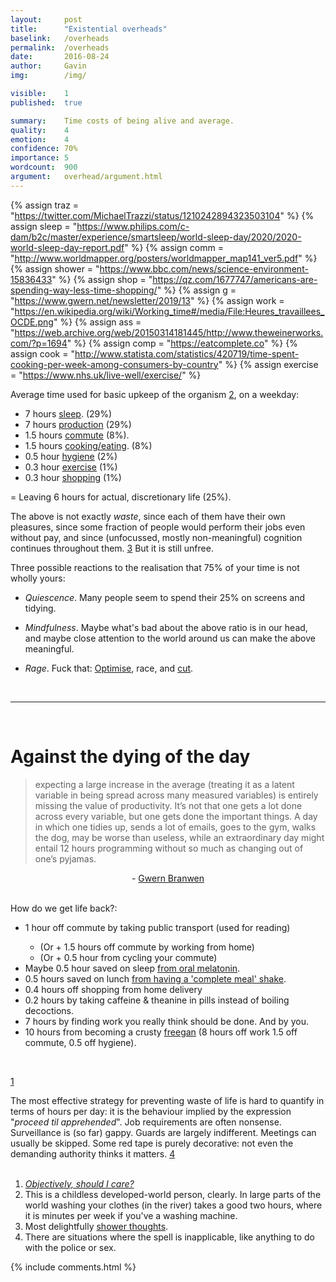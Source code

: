 ```yaml
---
layout:     post
title:      "Existential overheads"
baselink:   /overheads
permalink:  /overheads
date:       2016-08-24
author:     Gavin   
img:        /img/

visible:    1
published:  true

summary:    Time costs of being alive and average.
quality:    4
emotion:    4
confidence: 70%
importance: 5
wordcount:  900
argument:   overhead/argument.html
---
```


{%	assign traz = "https://twitter.com/MichaelTrazzi/status/1210242894323503104"	%}
{%  assign sleep = "https://www.philips.com/c-dam/b2c/master/experience/smartsleep/world-sleep-day/2020/2020-world-sleep-day-report.pdf"   %}
{%	assign comm = "http://www.worldmapper.org/posters/worldmapper_map141_ver5.pdf"		%}
{%  assign shower = "https://www.bbc.com/news/science-environment-15836433"   %}
{%  assign shop = "https://qz.com/1677747/americans-are-spending-way-less-time-shopping/"   %}
{%	assign g = "https://www.gwern.net/newsletter/2019/13"		%}
{%	assign work = "https://en.wikipedia.org/wiki/Working_time#/media/File:Heures_travaillees_OCDE.png"		%}
{%	assign ass = "https://web.archive.org/web/20150314181445/http://www.theweinerworks.com/?p=1694"		%}
{%	assign comp = "https://eatcomplete.co"	%}
{%  assign cook = "http://www.statista.com/statistics/420719/time-spent-cooking-per-week-among-consumers-by-country" %}
{%  assign exercise = "https://www.nhs.uk/live-well/exercise/"    %}

Average time used for basic upkeep of the organism <a href="#fn:2" id="fnref:2">2</a>, on a weekday:<br>

<ul>
    <li>7 hours <a href="{{sleep}}">sleep</a>. (29%)</li>
    <li>7 hours <a href="{{work}}">production</a> (29%)</li>
    <li>1.5 hours <a href="{{comm}}">commute</a> (8%).</li>
    <li>1.5 hours <a href="{{cook}}">cooking/eating</a>. (8%)</li>
    <li>0.5 hour <a href="{{shower}}">hygiene</a> (2%)</li>
    <li>0.3 hour <a href="{{exercise}}">exercise</a> (1%)</li>
    <li>0.3 hour <a href="{{shop}}">shopping</a> (1%)</li>
</ul>

= Leaving 6 hours for actual, discretionary life (25%).<br>


The above is not exactly <i>waste</i>, since each of them have their own pleasures, since some fraction of people would perform their jobs even without pay, and since (unfocussed, mostly non-meaningful) cognition continues throughout them. <a href="#fn:3" id="fnref:3">3</a> But it is still unfree. 

Three possible reactions to the realisation that 75% of your time is not wholly yours:

* _Quiescence_. Many people seem to spend their 25% on screens and tidying.<br>

* _Mindfulness_. Maybe what's bad about the above ratio is in our head, and maybe close attention to the world around us can make the above meaningful.<br>

* _Rage_. Fuck that: <a href="{{traz}}">Optimise</a>, race, and <a href="{{ass}}">cut</a>. 

<br>

<hr />

<br>

# Against the dying of the day

> expecting a large increase in the average (treating it as a latent variable in being spread across many measured variables) is entirely missing the value of productivity. It’s not that one gets a lot done across every variable, but one gets done the important things. A day in which one tidies up, sends a lot of emails, goes to the gym, walks the dog, may be worse than useless, while an extraordinary day might entail 12 hours programming without so much as changing out of one’s pyjamas.

<center> - <a href="{{g}}">Gwern Branwen</a></center>
<br>

 
How do we get life back?:<br>

<ul>
    <li>1 hour off commute by taking public transport (used for reading)</li>
    <ul>
        <li>(Or + 1.5 hours off commute by working from home)</li>
        <li>(Or + 0.5 hour from cycling your commute)</li>
    </ul>
    <li>Maybe 0.5 hour saved on sleep <a href="https://www.gwern.net/Zeo#melatonin-analysis">from oral melatonin</a>.</li>
    <li> 0.5 hours saved on lunch <a href="{{comp}}">from having a 'complete meal' shake</a>.</li>
    <li> 0.4 hours off shopping from home delivery</li>
    <li> 0.2 hours by taking caffeine & theanine in pills instead of boiling decoctions.</li>
    <li> 7 hours by finding work you really think should be done. And by you.</li>
    <li> 10 hours from becoming a crusty <a href="https://en.wikipedia.org/wiki/Freeganism">freegan</a> (8 hours off work 1.5 off commute, 0.5 off hygiene).</li>
</ul><br>

<a href="#fn:1" id="fnref:1">1</a>

The most effective strategy for preventing waste of life is hard to quantify in terms of hours per day: it is the behaviour implied by the expression "<i>proceed til apprehended</i>". Job requirements are often nonsense. Surveillance is (so far) gappy. Guards are largely indifferent. Meetings can usually be skipped. Some red tape is purely decorative: not even the demanding authority thinks it matters. <a href="#fn:4" id="fnref:4">4</a><br><br>




<div class="footnotes">
<ol>
<!--  -->
    <li class="footnote" id="fn:1">
      <a href="http://xkcd.com/1205/"><i>Objectively, should I care?</i></a>
    </li>
<!--  -->
    <li class="footnote" id="fn:2">
		    This is a childless developed-world person, clearly. In large parts of the world washing your clothes (in the river) takes a good two hours, where it is minutes per week if you've a washing machine.     	
    </li>
<!--  -->
    <li class="footnote" id="fn:3">
        Most delightfully <a href="http://showerthoughtsofficial.tumblr.com/">shower thoughts</a>.
    </li>
<!--  -->
    <li class="footnote" id="fn:4">
        There are situations where the spell is inapplicable, like anything to do with the police or sex.
    </li>
</ol>
</div>

{%  include comments.html %}


<br><br> <br>
